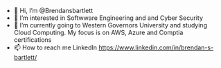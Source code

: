 - 👋 Hi, I’m @Brendansbartlett
- 👀 I’m interested in Softwware Engineering and and Cyber Security
- 🌱 I’m currently going to Western Governors University and studying Cloud Computing. My focus is on AWS, Azure and Comptia certifications
- 📫 How to reach me LinkedIn https://www.linkedin.com/in/brendan-s-bartlett/

<!---
Brendansbartlett/Brendansbartlett is a ✨ special ✨ repository because its `README.md` (this file) appears on your GitHub profile.
You can click the Preview link to take a look at your changes.
--->
